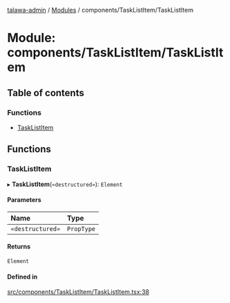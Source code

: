 [talawa-admin](../README.md) / [Modules](../modules.md) / components/TaskListItem/TaskListItem

# Module: components/TaskListItem/TaskListItem

## Table of contents

### Functions

- [TaskListItem](components_TaskListItem_TaskListItem.md#tasklistitem)

## Functions

### TaskListItem

▸ **TaskListItem**(`«destructured»`): `Element`

#### Parameters

| Name | Type |
| :------ | :------ |
| `«destructured»` | `PropType` |

#### Returns

`Element`

#### Defined in

[src/components/TaskListItem/TaskListItem.tsx:38](https://github.com/chandel-aman/talawa-admin/blob/45920a7/src/components/TaskListItem/TaskListItem.tsx#L38)
